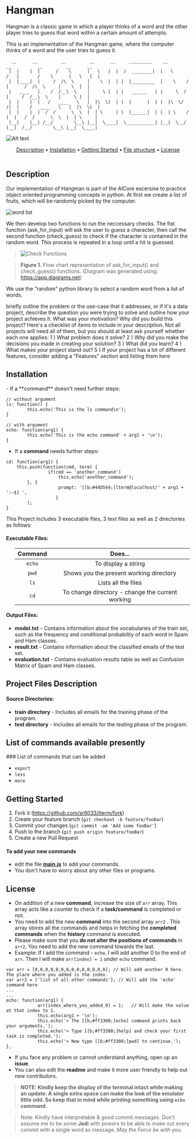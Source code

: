 # Hangman
Hangman is a classic game in which a player thinks of a word and the other player tries to guess that word within a certain amount of attempts.

This is an implementation of the Hangman game, where the computer thinks of a word and the user tries to guess it. 

<!Project Title
Table of Contents, if the README file is long
- A description of the project: what it does, the aim of the project, and what you learned
- Installation instructions
- Usage instructions
- File structure of the project
- License information>

      __      __         __         __      __     _________    __          __          __         __      __ 
     |  |    |  |      /    \      |   \   |  |  /  ________|  |   \      /   |       /    \      |   \   |  | 
     |  |____|  |     /  /\  \     |    \  |  | |  |_________  |    \    /    |      /  /\  \     |    \  |  |
     |   ____   |    /  /__\  \    |     \ |  | |   ______   | |     \  /     |     /  /__\  \    |     \ |  |
     |  |    |  |   /   ____   \   |  |\  \|  | |  |      |  | |  |\  \/  /|  |    /   ____   \   |  |\  \|  |
     |  |    |  |  /  /      \  \  |  | \     | \  |______|  | |  | \    / |  |   /  /      \  \  |  | \     |
     |__|    |__| /__/        \__\ |__|  \____|  \___________| |__|  \__/  |__|  /__/        \__\ |__|  \____|


 
 
 ![Alt text](./hangman/pics/hangman.gif)
<div align="center">
<a href="#description"> Description</a> •
<a href="#installation"> Installation</a> •
<a href="#getting-started"> Getting Started</a> •
<a href="#file-structure"> File structure</a> •
<a href="#license"> License</a>
</div>
</Br>
<!-- 
Check out the site live at:  [![lterm](https://img.shields.io/badge/webiste-live-brightgreen.svg?style=flat-square)](https://sr6033.github.io/lterm/)	[![Gitter](https://badges.gitter.im/gitterHQ/gitter.svg)](https://gitter.im/lterm/Lobby?utm_source=share-link&utm_medium=link&utm_campaign=share-link)
-->
<h2 id="description">Description</h2>
Our implementation of Hangman is part of the AICore excersise to practice object oriented programming concepts in python. At first we create a list of fruits, which will be randomly picked by the computer. 
<p align="center">

 ![word list](./hangman/pics/list.png)
</p>

We then develop two functions to run the neccessary checks. The fist function (ask_for_input) will ask the user to guess a character, then call the second function (check_guess) to check if the character is contained in the random word. This process is repeated in a loop until a hit is guessed.
<p align="center">

> ![Check Functions](./hangman/pics/check_functions.svg) 
<p id="check_functions">

> **Figure 1.** Flow chart representation of ask_for_input() and check_guess() functions. (Diagram was generated using: https://app.diagrams.net)
</ul>
</p>

We use the "random" python library to select a random word from a list of words.  

 briefly outline the problem or the use-case that it addresses, or if it's a data project, describe the question you were trying to solve and outline how your project achieves it.
What was your motivation? Why did you build this project?
Here's a checklist of items to include in your description. Not all projects will need all of them, but you should at least ask yourself whether each one applies:
 1 ) What problem does it solve?
 2 ) Why did you make the decisions you made in creating your solution?
 3 ) What did you learn?
 4 ) What makes your project stand out?
 5 ) If your project has a lot of different features, consider adding a "Features" section and listing them here
<h2 id="installation">Installation</h2>
- If a **command** doesn't need further steps:

```
// without argument
ls: function() {
        this.echo('This is the ls command\n');
}
```

```
// with argument
echo: function(arg1) {
        this.echo('This is the echo command' + arg1 + '\n');
}
```

- If a **command** needs further steps:

```
cd: function(arg1) {
	this.push(function(cmd, term) {
                if(cmd == 'another_command')
                    this.echo('another_command');
		}, {
                    prompt: '[[b;#44D544;]lterm@localhost/' + arg1 + ':~$] ',
                   }
        );
}
```


<p>This Project includes 3 executable files, 3 text files as well as 2 directories as follows:</p>
<h4>Executable Files:</h4>
<ul>
  <!--<li><b>spam_detector.py</b> - Includes all functions required for classification operations.</li>
  <li><b>train.py</b> - Uses the functions defined in the spam_detector.py file and generates the model.txt file after execution.</li>
  <li><b>test.py</b> - Uses the functions defined in the spam_detector.py file and, after execution, generates the result.txt as well as evaluation.txt files.</li>
  -->

  Command| Does...
:-----:|:-----:
`echo`|To display a string
`pwd`|Shows you the present working directory
`ls`|Lists all the files
`cd`|To change directory - change the current working 
</ul>

<h4>Output Files:</h4>
<ul>
  <li><b>model.txt</b> - Contains information about the vocabularies of the train set, such as the frequency and conditional probability of each word in Spam and Ham classes.</li>
  <li><b>result.txt</b> - Contains information about the classified emails of the test set.</li>
  <li><b>evaluation.txt</b> - Contains evaluation results table as well as Confusion Matrix of Spam and Ham classes.</li>
</ul>

<h2 id="file-structure">Project Files Description</h2>

<h4>Source Directories:</h4>
<ul>
  <li><b>train directory</b> - Includes all emails for the training phase of the program.</li>
  <li><b>test directory</b> - Includes all emails for the testing phase of the program.</li>
</ul>

<h2> List of commands available presently</h2>
<!-- 
Command| Does...
:-----:|:-----:
`echo`|To display a string
`pwd`|Shows you the present working directory
`ls`|Lists all the files
`cd`|To change directory - change the current working directory to a specific directory
`cd ..`|Moves you up one directory(parent)
`cat`|Concatenate and print the content of files
`clear`|Clears the terminal screen
`touch`|Changes file timestamps or creates a new file
`cp`/`mv`|To copy/move files
`rm`|Delets a file/directory
`uname`|Shows the name of the Linux/Unix system you are using
`date`|Shows the local standard date & time
`ifconfig`|Shows information about active network interfaces.
`mkdir`|Creates a new directory
`tty`|Prints the file name of the terminal connected to standard input
`history`|Shows all the commands which are used in the previous iterations
-->
### List of commands that can be added

- `export`
- `less`
- `more`

<h2 id="getting-started">Getting Started</h2>


1. Fork it (<https://github.com/sr6033/lterm/fork>)
2. Create your feature branch (`git checkout -b feature/fooBar`)
3. Commit your changes (`git commit -am 'Add some fooBar'`)
4. Push to the branch (`git push origin feature/fooBar`)
5. Create a new Pull Request

#### To add your new commands
- edit the file **<a href="https://github.com/sr6033/lterm/blob/master/js/main.js">main.js</a>** to add your commands.
- You don't have to worry about any other files or programs.

<h2 id="license">License</h2>

- On addition of a new **command**, increase the size of `arr` array. This array acts like a counter to check if a **task/command** is completed or not.
- You need to add the new **command** into the second array `arr2` . This array stores all the commands and helps in fetching the **completed commands** when the **history** command is executed.
- Please make sure that you **do not alter the positions of commands** in `arr2`, You need to add the new command towards the last.
- Example: If I add the command - `echo`. I will add another 0 to the end of `arr`. Then I will make `arr[index] = 1` under `echo` command.
```
var arr = [0,0,0,0,0,0,0,0,0,0,0,0,0,0]; // Will add another 0 here. The place where you added is the index.
var arr2 = ['list of all other commands']; // Will add the 'echo' command here
...
...
echo: function(arg1) {
            arr[index_where_you_added_0] = 1;	// Will make the value at that index to 1. 	
            this.echo(arg1 + '\n');
            this.echo('> The [[b;#ff3300;]echo] command prints back your arguments.');
            this.echo('> Type [[b;#ff3300;]help] and check your first task is completed.');
            this.echo('> Now type [[b;#ff3300;]pwd] to continue.');
},

```
- If you face any problem or cannot understand anything, open up an **issue**.
- You can also edit the **readme** and make it more user friendly to help out new contributors.

> **NOTE: Kindly keep the display of the terminal intact while making an update. A single extra space can make the look of the emulator little odd. So keep that in mind while printing something using `echo` command.**

> Note: Kindly have interpretable & good commit messages. Don't assume me to be some **Jedi** with powers to be able to make out every commit with a single word as message.
*May the Force be with you.*
